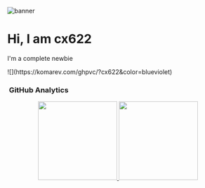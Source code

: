 ![banner](https://media.discordapp.net/attachments/649001574131171352/1022996025474043954/IMG20220923181955.jpg?width=1360&height=612)
<div>
<h1>Hi, I am cx622</h1>
<p>I'm a complete newbie</p>
![](https://komarev.com/ghpvc/?cx622&color=blueviolet)
</div>
<h3> &nbsp;GitHub Analytics </h3>

<p align="center">
<a href="https://github.com/cx622">
  <img height="180em" src="https://github-readme-stats-eight-theta.vercel.app/api?username=cx622&show_icons=true&theme=algolia&include_all_commits=true&count_private=true"/>
  <img height="180em" src="https://github-readme-stats-eight-theta.vercel.app/api/top-langs/?username=cx622&layout=compact&langs_count=8&theme=algolia"/>
</a>
